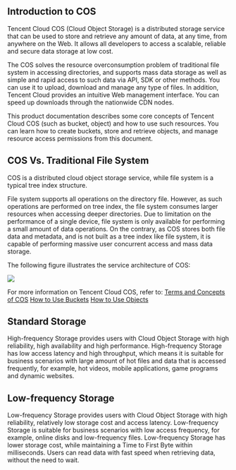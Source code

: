 ## Introduction to COS

Tencent Cloud COS (Cloud Object Storage) is a distributed storage service that can be used to store and retrieve any amount of data, at any time, from anywhere on the Web. It allows all developers to access a scalable, reliable and secure data storage at low cost.

The COS solves the resource overconsumption problem of traditional file system in accessing directories, and supports mass data storage as well as simple and rapid access to such data via API, SDK or other methods. You can use it to upload, download and manage any type of files. In addition, Tencent Cloud provides an intuitive Web management interface. You can speed up downloads through the nationwide CDN nodes.

This product documentation describes some core concepts of Tencent Cloud COS (such as bucket, object) and how to use such resources. You can learn how to create buckets, store and retrieve objects, and manage resource access permissions from this document.

## COS Vs. Traditional File System

COS is a distributed cloud object storage service, while file system is a typical tree index structure.

File system supports all operations on the directory file. However, as such operations are performed on tree index, the file system consumes larger resources when accessing deeper directories. Due to limitation on the performance of a single device, file system is only available for performing a small amount of data operations. On the contrary, as COS stores both file data and metadata, and is not built as a tree index like file system, it is capable of performing massive user concurrent access and mass data storage.


The following figure illustrates the service architecture of COS:

![](https://mccdn.qcloud.com/static/img/054a0694e4d52fb1a470debcf57452eb/image.png)

For more information on Tencent Cloud COS, refer to:
[Terms and Concepts of COS](https://cloud.tencent.com/document/product/436/6225)
[How to Use Buckets](https://cloud.tencent.com/document/product/436/6232)
[How to Use Objects](https://cloud.tencent.com/document/product/436/6233)

## Standard Storage

High-frequency Storage provides users with Cloud Object Storage with high reliability, high availability and high performance. High-frequency Storage has low access latency and high throughput, which means it is suitable for business scenarios with large amount of hot files and data that is accessed frequently, for example, hot videos, mobile applications, game programs and dynamic websites.

## Low-frequency Storage

Low-frequency Storage provides users with Cloud Object Storage with high reliability, relatively low storage cost and access latency. Low-frequency Storage is suitable for business scenarios with low access frequency, for example, online disks and low-frequency files. Low-frequency Storage has lower storage cost, while maintaining a Time to First Byte within milliseconds. Users can read data with fast speed when retrieving data, without the need to wait.

